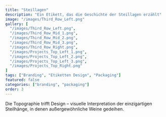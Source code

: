 ```yaml
---
title: "Steillagen"
description: "Ein Etikett, das die Geschichte der Steillagen erzählt"
image: "/images/Third_Row_Left.png"
gallery: [
  "/images/Third_Row_Left.png",
  "/images/Third_Row_Mid_1.png",
  "/images/Third_Row_Mid_2.png",
  "/images/Third_Row_Mid_3.png",
  "/images/Third_Row_Right.png",
  "/images/Projects_Top_Left_1.png",
  "/images/Projects_Top_Left_2.png",
  "/images/Projects_Top_Left_3.png",
  "/images/Projects_Top_Right.png"
]
tags: ["Branding", "Etiketten Design", "Packaging"]
featured: false
categories: ["branding", "packaging"]
order: 3
---
```


Die Topographie trifft Design – visuelle Interpretation der einzigartigen Steilhänge, in denen außergewöhnliche Weine gedeihen. 
